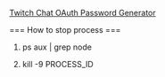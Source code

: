 
[Twitch Chat OAuth Password Generator](https://twitchapps.com/tmi/)


=== How to stop process ===

1. ps aux | grep node

2. kill -9 PROCESS_ID
